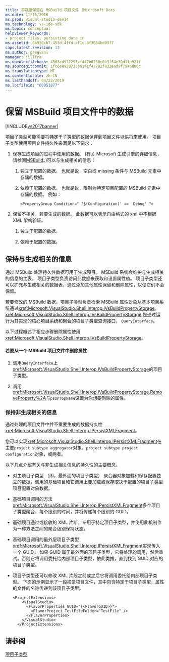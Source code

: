 ```yaml
---
title: 将数据保留在 MSBuild 项目文件 |Microsoft Docs
ms.date: 11/15/2016
ms.prod: visual-studio-dev14
ms.technology: vs-ide-sdk
ms.topic: conceptual
helpviewer_keywords:
- project files, persisting data in
ms.assetid: 6a920cb7-453d-4ffd-af1c-6f3084bd03f7
caps.latest.revision: 13
ms.author: gregvanl
manager: jillfra
ms.openlocfilehash: 4563cd912295cf447b8268c0b9f54e39d11e921f
ms.sourcegitcommit: 1fc6ee928733e61a1f42782f832ead9f7946d00c
ms.translationtype: MT
ms.contentlocale: zh-CN
ms.lasthandoff: 04/22/2019
ms.locfileid: "60051877"
---
```

# <a name="persisting-data-in-the-msbuild-project-file"></a>保留 MSBuild 项目文件中的数据
[!INCLUDE[vs2017banner](../../includes/vs2017banner.md)]

项目子类型可能需要将特定于子类型的数据保存到项目文件以供将来使用。 项目子类型使用项目文件持久性来满足以下要求：  
  
1. 保存生成项目的过程中使用的数据。 (有关 Microsoft 生成引擎的详细信息，请参阅[MSBuild](http://msdn.microsoft.com/7c49aba1-ee6c-47d8-9de1-6f29a906e20b)。)可以与生成相关的信息：  
  
    1. 独立于配置的数据。 也就是说，空白或 missing 条件与 MSBuild 元素中存储的数据。  
  
    2. 依赖于配置的数据。 也就是说，限制为特定项目配置的 MSBuild 元素中存储的数据。 例如：  
  
        ```  
        <PropertyGroup Condition=" '$(Configuration)' == 'Debug' ">  
        ```  
  
2. 保留不相关，若要生成的数据。 此数据可以表示自由格式的 xml 中不根据 XML 架构验证。  
  
    1. 独立于配置的数据。  
  
    2. 依赖于配置的数据。  
  
## <a name="persisting-build-related-information"></a>保持与生成相关的信息  
 通过 MSBuild 处理持久性数据可用于生成项目。 MSBuild 系统会维护与生成相关的信息的主表。 项目子类型负责访问此数据来获取和设置属性值。 项目子类型还可以扩充与生成相关的数据表，通过添加其他属性保留和删除属性，以便它们不会保留。  
  
 若要修改的 MSBuild 数据，项目子类型负责检索 MSBuild 属性对象从基本项目系统通过<xref:Microsoft.VisualStudio.Shell.Interop.IVsBuildPropertyStorage>。 <xref:Microsoft.VisualStudio.Shell.Interop.IVsBuildPropertyStorage> 是通过运行为其实现的核心项目系统和聚合的项目子类型查询接口， `QueryInterface`。  
  
 以下过程概述了相应步骤删除属性使用<xref:Microsoft.VisualStudio.Shell.Interop.IVsBuildPropertyStorage>。  
  
#### <a name="to-remove-a-property-from-an-msbuild-project-file"></a>若要从一个 MSBuild 项目文件中删除属性  
  
1. 调用`QueryInterface`上<xref:Microsoft.VisualStudio.Shell.Interop.IVsBuildPropertyStorage>的项目子类型。  
  
2. 调用<xref:Microsoft.VisualStudio.Shell.Interop.IVsBuildPropertyStorage.RemoveProperty%2A>与`pszPropName`设置为你想要删除的属性。  
  
### <a name="persisting-non-build-related-information"></a>保持非生成相关的信息  
 通过处理的项目文件中并不重要生成的数据持久性<xref:Microsoft.VisualStudio.Shell.Interop.IPersistXMLFragment>。  
  
 您可以实现<xref:Microsoft.VisualStudio.Shell.Interop.IPersistXMLFragment>在主要`project subtype aggregator`对象，`project subtype project configuration`对象，或两者。  
  
 以下几点介绍有关与非生成相关信息的持久性的主要概念。  
  
- 对主项目子类型 （即，最外面的项目子类型） 聚合器对象加载和保存配置独立的数据，调用的基础项目和它调用上要加载或保存取决于配置的项目子类型项目配置对象数据。  
  
- 基础项目调用的方法<xref:Microsoft.VisualStudio.Shell.Interop.IPersistXMLFragment>多个项目子类型聚合，每个级别的时间，并将传递每个级别的 GUID。  
  
- 基础项目通过或接收的 XML 片断，专用于特定项目子类型，并使用此机制作为一种方法之间的聚合级别保持状态。  
  
- 基础项目调用的最外层项目子类型<xref:Microsoft.VisualStudio.Shell.Interop.IPersistXMLFragment>实现传入一个 GUID。 如果 GUID 属于最外面的项目子类型，它将处理的调用，然后重试。否则它将调用委托给内部项目子类型，依此类推，直到找到 GUID 对应的项目子类型。  
  
- 项目子类型还可以修改 XML 片段之前或之后它将调用委托给内部项目子类型。 下面的示例显示了一段摘录项目文件，其中包含特定于项目子类型，属性的文件的名称传递到该项目子类型。  
  
    ```  
    <ProjectExtensions>  
        <VisualStudio>  
          <FlavorProperties GUID="{<FlavorGUID>}">  
            <FlavorProject TestFileFolder="TestFile" />  
          </FlavorProperties>  
        </VisualStudio>  
      </ProjectExtensions>  
    ```  
  
## <a name="see-also"></a>请参阅  
 [项目子类型](../../extensibility/internals/project-subtypes.md)
